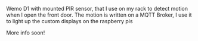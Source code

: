 Wemo D1 with mounted PIR sensor, that I use on my rack to detect motion when I open the front door.
The motion is written on a MQTT Broker, I use it to light up the custom displays on the raspberry pis

More info soon!
